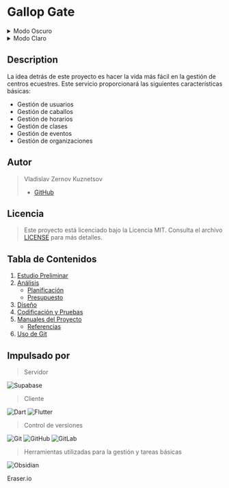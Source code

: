 # Gallop Gate

<details>
  <summary>Modo Oscuro</summary>
  <img src="img/logo/logo_dark.png" alt="Image" width="300" height="300">
</details>
<details>
  <summary>Modo Claro</summary>
  <img src="img/logo/logo_light.png" alt="Image" width="300" height="300">
</details>

## Description

La idea detrás de este proyecto es hacer la vida más fácil en la gestión de centros ecuestres.
Este servicio proporcionará las siguientes características básicas:

- Gestión de usuarios
- Gestión de caballos
- Gestión de horarios
- Gestión de clases
- Gestión de eventos
- Gestión de organizaciones

## Autor

> Vladislav Zernov Kuznetsov
> - [GitHub](https://github.com/zervladpy/)

## Licencia

> Este proyecto está licenciado bajo la Licencia MIT. Consulta el archivo [LICENSE](LICENSE) para más detalles.

##  Tabla de Contenidos
1. [Estudio Preliminar](./docs/estudio_preliminar.md)
2. [Análisis](./docs/analisis.md)
   - [Planificación](./docs/planificación.md)
   - [Presupuesto](./docs/presupuesto.md)
3. [Diseño](./docs/diseno.md)
4. [Codificación y Pruebas](./docs/codificacion_pruebas.md)
5. [Manuales del Proyecto](./docs/manuales.md)
   - [Referencias](./docs/referencias.md)
6. [Uso de Git](./docs/uso_git.md)

## Impulsado por

> Servidor

![Supabase](https://img.shields.io/badge/supabase-%23323330.svg?style=for-the-badge&logo=supabase&logoColor=white)

> Cliente

![Dart](https://img.shields.io/badge/dart-%230175C2.svg?style=for-the-badge&logo=dart&logoColor=white)
![Flutter](https://img.shields.io/badge/flutter-%2302569B.svg?style=for-the-badge&logo=flutter&logoColor=white)

> Control de versiones

![Git](https://img.shields.io/badge/git-%23F05032.svg?style=for-the-badge&logo=git&logoColor=white)
![GitHub](https://img.shields.io/badge/github-%23121011.svg?style=for-the-badge&logo=github&logoColor=white)
![GitLab](https://img.shields.io/badge/gitlab-%23FCA121.svg?style=for-the-badge&logo=gitlab&logoColor=white)

> Herramientas utilizadas para la gestión y tareas básicas

![Obsidian](https://img.shields.io/badge/Obsidian-%23483699.svg?style=for-the-badge&logo=obsidian&logoColor=white)

Eraser.io